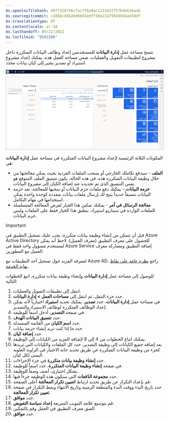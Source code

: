 ```yaml
---
ms.openlocfilehash: 4977328756cfac7f6a9ac1221652f57bde62baab
ms.sourcegitcommit: c1858cd3b2bd6663edff36e214795d4934ad3ddf
ms.translationtype: HT
ms.contentlocale: ar-SA
ms.lasthandoff: 09/22/2022
ms.locfileid: "9582208"
---
```

تتسح مساحة عمل **إدارة البيانات** للمستخدمين إعداد وظائف البيانات المتكررة داخل مشروع لتطبيقات التمويل والعمليات. ضمن مساحة العمل هذه، يمكنك إعداد مشروع استيراد أو تصدير يشير إلى كيان بيانات محدد.

[![لقطة شاشة لمساحة عمل إدارة البيانات.](../media/data-management.png)](../media/data-management.png#lightbox)

المكونات الثلاثة الرئيسية لإعداد مشروع البيانات المتكررة في مساحة عمل **إدارة البيانات** هي:

-   **الملف** - سيدفع تكاملك الخارجي أو يسحب الملفات الفردية بحيث يمكن معالجتها من خلال وظيفة البيانات المتكررة هذه. في هذه الحالة، يكون تنسيق الملف المتوقع هو نفس التنسيق الذي تم تحديده عند إضافة الكيان إلى مشروع البيانات.
-   **حزمة البيانات** - يمكنك دفع ملفات حزم البيانات أو سحبها للمعالجة. تعد حزمة البيانات تنسيقاً جديداً يتيح لك إرسال ملفات بيانات متعددة كوحدة واحدة يمكن استخدامها في مهام التكامل.
-   **معالجة الرسائل في أمر** - يمكنك تمكين هذا الخيار لفرض المعالجة المتسلسلة للملفات الواردة في سيناريو استيراد. ينطبق هذا الخيار فقط على الملفات وليس حزم البيانات.


>[!IMPORTANT]
>قبل أن تتمكن من إنشاء وظيفة بيانات متكررة، يجب عليك تسجيل التطبيق في Azure Active Directory للحصول على معرف التطبيق (معرف العميل). لاحظ أنه يمكن لمستخدم مسؤول واحد فقط في Azure Service إضافة التطبيق ومشاركة معرف العميل مع المطورين.

لمعرفه المزيد حول تسجيل أحد التطبيقات مع Azure AD، راجع [نظرة عامة على نقاط نهاية الخدمة](/dynamics365/fin-ops-core/dev-itpro/data-entities/services-home-page/?azure-portal=true). 

للوصول إلى مساحة عمل **إدارة البيانات** وإنشاء وظيفة بيانات متكررة، اتبع الخطوات التالية:

1.  انتقل إلى تطبيقات التمويل والعمليات.
2.  حدد جزء التنقل، ثم انتقل إلى **مساحات العمل > إدارة البيانات**.
3.  في مساحة عمل **إدارة البيانات**، حدد **تصدير**. يمكنك تحديد **استيراد** اختيارياً لأنه يمكن إعداد الوظائف المتكررة لوظائف الاستيراد والتصدير.
4.  في صفحة **التصدير**، أدخل اسماً للوظيفة.
5.  حدد **تنسيق البيانات الهدف**. 
6.  حدد **اسم الكيان** من القائمة المنسدلة.
7.  حدد ما إذا كنت تريد إنشاء حزمة بيانات.
8.  حدد **إضافة كيان**. 
9.  يمكنك اتباع الخطوات من 4 إلى 8 لإضافة المزيد من الكيانات إلى الوظيفة.
10. بعد إضافة جميع الكيانات إلى وظيفة التصدير، حدد كل الملفات والكيانات التي تريدها كجزء من وظيفة البيانات المتكررة عن طريق تحديد خانة الاختيار في الزاوية العلوية اليمنى لكل كيان.
11. حدد **إنشاء وظيفة بيانات متكررة** في جزء الإجراءات.
12. في صفحة **إنشاء وظيفة البيانات المتكررة**، حدد اسماً للوظيفة.
13. بشكل اختياري، أضف وصفاً للوظيفة.
14. حدد **مجموعة الدُفعات** التي ستكون هذه الوظيفة جزءاً فيها.
15. قم بإعداد التكرار عن طريق تحديد ارتباط **اتعيين تكرار المعالجة** أعلى الصفحة.
16. حدد تاريخ البدء ووقت البدء والمنطقة الزمنية وتاريخ الانتهاء ونمط التكرار في صفحة **تعيين تكرار المعالجة**.
17. حدد **موافق**.
18. قم بتوسيع علامة التبويب السريعة **إعداد سياسة التفويض**.
19. الصق معرف التطبيق في الحقل وقم بالتمكين.
20. حدد **موافق**.
